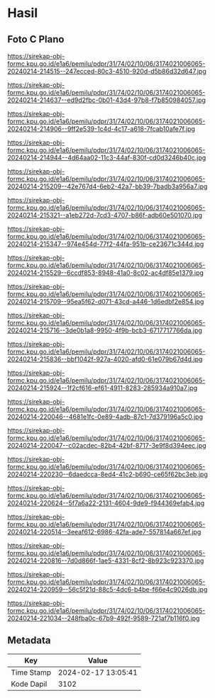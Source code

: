 # Hasil

## Foto C Plano

https://sirekap-obj-formc.kpu.go.id/e1a6/pemilu/pdpr/31/74/02/10/06/3174021006065-20240214-214515--247ecced-80c3-4510-920d-d5b86d32d647.jpg

https://sirekap-obj-formc.kpu.go.id/e1a6/pemilu/pdpr/31/74/02/10/06/3174021006065-20240214-214637--ed9d2fbc-0b01-43d4-97b8-f7b850984057.jpg

https://sirekap-obj-formc.kpu.go.id/e1a6/pemilu/pdpr/31/74/02/10/06/3174021006065-20240214-214906--9ff2e539-1c4d-4c17-a618-7fcab10afe7f.jpg

https://sirekap-obj-formc.kpu.go.id/e1a6/pemilu/pdpr/31/74/02/10/06/3174021006065-20240214-214944--4d64aa02-11c3-44af-830f-cd0d3246b40c.jpg

https://sirekap-obj-formc.kpu.go.id/e1a6/pemilu/pdpr/31/74/02/10/06/3174021006065-20240214-215209--42e767d4-6eb2-42a7-bb39-7badb3a956a7.jpg

https://sirekap-obj-formc.kpu.go.id/e1a6/pemilu/pdpr/31/74/02/10/06/3174021006065-20240214-215321--a1eb272d-7cd3-4707-b86f-adb60e501070.jpg

https://sirekap-obj-formc.kpu.go.id/e1a6/pemilu/pdpr/31/74/02/10/06/3174021006065-20240214-215347--974e454d-77f2-44fa-951b-ce23671c344d.jpg

https://sirekap-obj-formc.kpu.go.id/e1a6/pemilu/pdpr/31/74/02/10/06/3174021006065-20240214-215529--6ccdf853-8948-41a0-8c02-ac4df85e1379.jpg

https://sirekap-obj-formc.kpu.go.id/e1a6/pemilu/pdpr/31/74/02/10/06/3174021006065-20240214-215709--95ea5f62-d071-43cd-a446-1d6edbf2e854.jpg

https://sirekap-obj-formc.kpu.go.id/e1a6/pemilu/pdpr/31/74/02/10/06/3174021006065-20240214-215716--3de0b1a8-9950-4f9b-bcb3-6717717766da.jpg

https://sirekap-obj-formc.kpu.go.id/e1a6/pemilu/pdpr/31/74/02/10/06/3174021006065-20240214-215836--bbf1042f-927a-4020-afd0-61e079b67d4d.jpg

https://sirekap-obj-formc.kpu.go.id/e1a6/pemilu/pdpr/31/74/02/10/06/3174021006065-20240214-215924--1f2cf616-ef61-4911-8283-285934a910a7.jpg

https://sirekap-obj-formc.kpu.go.id/e1a6/pemilu/pdpr/31/74/02/10/06/3174021006065-20240214-220046--4681e1fc-0e89-4adb-87c1-7d379196a5c0.jpg

https://sirekap-obj-formc.kpu.go.id/e1a6/pemilu/pdpr/31/74/02/10/06/3174021006065-20240214-220047--c02acdec-82b4-42bf-8717-3e9f8d394eec.jpg

https://sirekap-obj-formc.kpu.go.id/e1a6/pemilu/pdpr/31/74/02/10/06/3174021006065-20240214-220230--6daedcca-8ed4-41c2-b690-ce65f62bc3eb.jpg

https://sirekap-obj-formc.kpu.go.id/e1a6/pemilu/pdpr/31/74/02/10/06/3174021006065-20240214-220624--5f7a6a22-2131-4604-9de9-f944369efab4.jpg

https://sirekap-obj-formc.kpu.go.id/e1a6/pemilu/pdpr/31/74/02/10/06/3174021006065-20240214-220514--3eeaf612-6986-42fa-ade7-557814a667ef.jpg

https://sirekap-obj-formc.kpu.go.id/e1a6/pemilu/pdpr/31/74/02/10/06/3174021006065-20240214-220816--7d0d866f-1ae5-4331-8cf2-8b923c923370.jpg

https://sirekap-obj-formc.kpu.go.id/e1a6/pemilu/pdpr/31/74/02/10/06/3174021006065-20240214-220959--56c5f21d-88c5-4dc6-b4be-f66e4c9026db.jpg

https://sirekap-obj-formc.kpu.go.id/e1a6/pemilu/pdpr/31/74/02/10/06/3174021006065-20240214-221034--248fba0c-67b9-492f-9589-721af7b116f0.jpg


## Metadata

| Key        | Value               |
| ---------- | ------------------- |
| Time Stamp | 2024-02-17 13:05:41 |
| Kode Dapil | 3102                |



